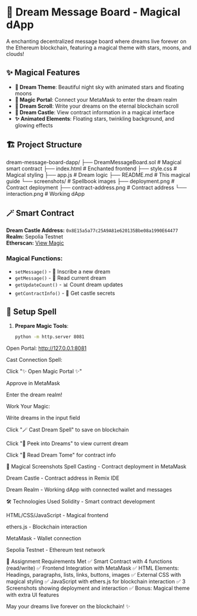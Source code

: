 # 🌙 Dream Message Board - Magical dApp

A enchanting decentralized message board where dreams live forever on the Ethereum blockchain, featuring a magical theme with stars, moons, and clouds!

## ✨ Magical Features

- **🌙 Dream Theme**: Beautiful night sky with animated stars and floating moons
- **🔮 Magic Portal**: Connect your MetaMask to enter the dream realm
- **📜 Dream Scroll**: Write your dreams on the eternal blockchain scroll
- **🏰 Dream Castle**: View contract information in a magical interface
- **✨ Animated Elements**: Floating stars, twinkling background, and glowing effects

## 🏗️ Project Structure
dream-message-board-dapp/
├── DreamMessageBoard.sol # Magical smart contract
├── index.html # Enchanted frontend
├── style.css # Magical styling
├── app.js # Dream logic
├── README.md # This magical guide
└── screenshots/ # Spellbook images
├── deployment.png # Contract deployment
├── contract-address.png # Contract address
└── interaction.png # Working dApp

## 🪄 Smart Contract

**Dream Castle Address:** `0x8E15a5a77c25A9A81e620135Bbe08a1990E64477`  
**Realm:** Sepolia Testnet  
**Etherscan:** [View Magic](https://sepolia.etherscan.io/address/0x8E15a5a77c25A9A81e620135Bbe08a1990E64477)

### Magical Functions:
- `setMessage()` - 📜 Inscribe a new dream
- `getMessage()` - 🔮 Read current dream
- `getUpdateCount()` - 📊 Count dream updates
- `getContractInfo()` - 🏰 Get castle secrets

## 🚀 Setup Spell

1. **Prepare Magic Tools**:
   ```bash
   python -m http.server 8081
Open Portal:
http://127.0.0.1:8081

Cast Connection Spell:

Click "✨ Open Magic Portal ✨"

Approve in MetaMask

Enter the dream realm!

Work Your Magic:

Write dreams in the input field

Click "🪄 Cast Dream Spell" to save on blockchain

Click "🔮 Peek into Dreams" to view current dream

Click "📖 Read Dream Tome" for contract info

📸 Magical Screenshots
Spell Casting - Contract deployment in MetaMask

Dream Castle - Contract address in Remix IDE

Dream Realm - Working dApp with connected wallet and messages

🛠️ Technologies Used
Solidity - Smart contract development

HTML/CSS/JavaScript - Magical frontend

ethers.js - Blockchain interaction

MetaMask - Wallet connection

Sepolia Testnet - Ethereum test network

🎯 Assignment Requirements Met
✅ Smart Contract with 4 functions (read/write)
✅ Frontend Integration with MetaMask
✅ HTML Elements: Headings, paragraphs, lists, links, buttons, images
✅ External CSS with magical styling
✅ JavaScript with ethers.js for blockchain interaction
✅ 3 Screenshots showing deployment and interaction
✅ Bonus: Magical theme with extra UI features

May your dreams live forever on the blockchain! ✨
